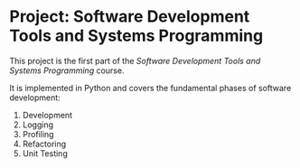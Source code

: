 # Project: Software Development Tools and Systems Programming

This project is the first part of the *Software Development Tools and Systems Programming* course.

It is implemented in Python and covers the fundamental phases of software development:

1. Development
2. Logging
3. Profiling
4. Refactoring
5. Unit Testing
